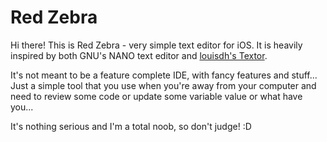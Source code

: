 # Red Zebra

Hi there! This is Red Zebra - very simple text editor for iOS.
It is heavily inspired by both GNU's NANO text editor and [louisdh's Textor](https://github.com/louisdh/textor).

It's not meant to be a feature complete IDE, with fancy features and stuff...
Just a simple tool that you use when you're away from your computer and need to review some code or
update some variable value or what have you...

It's nothing serious and I'm a total noob, so don't judge! :D
